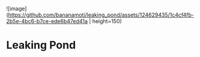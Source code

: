 ![image](https://github.com/bananamoti/leaking_pond/assets/124629435/1c4cf4fb-2b5e-4bc6-b7ce-ede6b47ed41a | height=150)
# Leaking Pond
